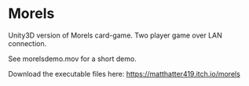 # Morels
Unity3D version of Morels card-game. Two player game over LAN connection.

See morelsdemo.mov for a short demo.

Download the executable files here:
https://matthatter419.itch.io/morels
